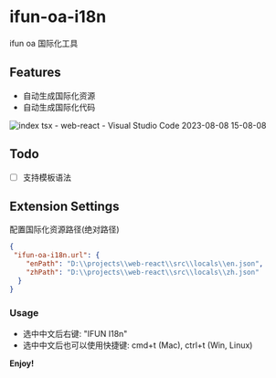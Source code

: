 # ifun-oa-i18n 

ifun oa 国际化工具

## Features

* 自动生成国际化资源
* 自动生成国际化代码

![index tsx - web-react - Visual Studio Code 2023-08-08 15-08-08](https://github.com/goldEli/oa-i18n-tool/assets/18217162/1add281b-a92d-4f28-93af-201230360ec8)

## Todo

- [ ] 支持模板语法

## Extension Settings

配置国际化资源路径(绝对路径)

```json
{
 "ifun-oa-i18n.url": {
    "enPath": "D:\\projects\\web-react\\src\\locals\\en.json",
    "zhPath": "D:\\projects\\web-react\\src\\locals\\zh.json"
  }
}
```

### Usage

* 选中中文后右键: "IFUN I18n"
* 选中中文后也可以使用快捷键: cmd+t (Mac), ctrl+t (Win, Linux)



**Enjoy!**
